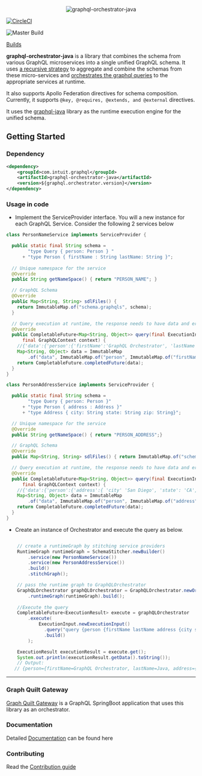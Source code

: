 <div align="center">

  ![graphql-orchestrator-java](./logo.png)

</div>

[![CircleCI](https://dl.circleci.com/status-badge/img/gh/graph-quilt/graphql-orchestrator-java/tree/master.svg?style=svg)](https://dl.circleci.com/status-badge/redirect/gh/graph-quilt/graphql-orchestrator-java/tree/master)

![Master Build](https://github.com/graph-quilt/graphql-orchestrator-java/actions/workflows/main.yml/badge.svg)



[Builds](https://circleci.com/gh/graph-quilt/graphql-orchestrator-java)


**graphql-orchestrator-java** is a library that combines the schema from various GraphQL microservices into a single unified GraphQL schema.
It uses [a recursive strategy](./mkdocs/docs/key-concepts/merging-types.md) to aggregate and combine the schemas from these micro-services 
and [orchestrates the graphql queries](./mkdocs/docs/key-concepts/graphql-query-execution.md) to the appropriate services
at runtime.

It also supports Apollo Federation directives for schema composition. Currently, it supports `@key, @requires, @extends, and @external` directives.

It uses the [graphql-java](https://github.com/graphql-java/graphql-java) library as the runtime execution engine for the unified schema.

## Getting Started

### Dependency

```xml
<dependency>
    <groupId>com.intuit.graphql</groupId>
    <artifactId>graphql-orchestrator-java</artifactId>
    <version>${graphql.orchestrator.version}</version>
</dependency>
```

### Usage in code

* Implement the ServiceProvider interface. You will a new instance for each GraphQL Service.
Consider the following 2 services below

```java
class PersonNameService implements ServiceProvider {

  public static final String schema = 
        "type Query { person: Person } " 
      + "type Person { firstName : String lastName: String }";
  
  // Unique namespace for the service
  @Override
  public String getNameSpace() { return "PERSON_NAME"; }

  // GraphQL Schema
  @Override
  public Map<String, String> sdlFiles() {
    return ImmutableMap.of("schema.graphqls", schema);
  }

  // Query execution at runtime, the response needs to have data and error objects as per GraphQL Spec
  @Override
  public CompletableFuture<Map<String, Object>> query(final ExecutionInput executionInput, 
      final GraphQLContext context) {
    //{'data':{'person':{'firstName':'GraphQL Orchestrator', 'lastName': 'Java'}}}"
    Map<String, Object> data = ImmutableMap
        .of("data", ImmutableMap.of("person", ImmutableMap.of("firstName", "GraphQL Orchestrator", "lastName", "Java")));
    return CompletableFuture.completedFuture(data);
  }
}
```

```java
class PersonAddressService implements ServiceProvider {

  public static final String schema = 
        "type Query { person: Person }"
      + "type Person { address : Address }"
      + "type Address { city: String state: String zip: String}";

  // Unique namespace for the service
  @Override
  public String getNameSpace() { return "PERSON_ADDRESS";}

  // GraphQL Schema
  @Override
  public Map<String, String> sdlFiles() { return ImmutableMap.of("schema.graphqls", schema);}

  // Query execution at runtime, the response needs to have data and error objects as per GraphQL Spec
  @Override
  public CompletableFuture<Map<String, Object>> query(final ExecutionInput executionInput,
      final GraphQLContext context) {
    //{'data':{'person':{'address':{ 'city' 'San Diego', 'state': 'CA', 'zip': '92129' }}}}"
    Map<String, Object> data = ImmutableMap
        .of("data", ImmutableMap.of("person", ImmutableMap.of("address", ImmutableMap.of("city","San Diego", "state","CA", "zip","92129"))));
    return CompletableFuture.completedFuture(data);
  }
}
```

* Create an instance of Orchestrator and execute the query as below.
```java

    // create a runtimeGraph by stitching service providers
    RuntimeGraph runtimeGraph = SchemaStitcher.newBuilder()
        .service(new PersonNameService())   
        .service(new PersonAddressService())  
        .build()
        .stitchGraph();

    // pass the runtime graph to GraphQLOrchestrator
    GraphQLOrchestrator graphQLOrchestrator = GraphQLOrchestrator.newOrchestrator()
        .runtimeGraph(runtimeGraph).build();
    
    //Execute the query 
    CompletableFuture<ExecutionResult> execute = graphQLOrchestrator
        .execute(
            ExecutionInput.newExecutionInput()
              .query("query {person {firstName lastName address {city state zip}}}")
              .build()
        );

    ExecutionResult executionResult = execute.get();
    System.out.println(executionResult.getData().toString());
    // Output: 
   // {person={firstName=GraphQL Orchestrator, lastName=Java, address={city=San Diego, state=CA, zip=92129}}}
```

------------------------------

### Graph Quilt Gateway

[Graph Quilt Gateway](https://github.com/graph-quilt/graph-quilt-gateway) is a GraphQL SpringBoot application that uses this library as an orchestrator.

### Documentation

Detailed [Documentation](https://graph-quilt.github.io/graphql-orchestrator-java/) can be found here

### Contributing

Read the [Contribution guide](./.github/CONTRIBUTING.md)

